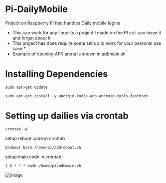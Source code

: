 # Pi-DailyMobile
Project on Raspberry Pi that handles Daily mobile logins

* This can work for any linux its a project I made on the PI so I can leave it and forget about it 
* This project has does require some set up to work for your personal use case *
* Example of opening AFK arena is shown in adbmain.sh 



# Installing Dependencies
`sudo apt-get update`

`sudo apt-get install -y android-tools-adb android-tools-fastboot`


# Setting up dailies via crontab
`crontab -e`

setup reboot code in crontab

`@reboot bash /home/pi/adbreboot.sh`

setup main code in crontab

`1 8 * * * bash /home/pi/adbmain.sh`

![image](https://user-images.githubusercontent.com/33008397/134712377-98e4640e-61cc-4731-a6cc-0b4917e2fead.png)

